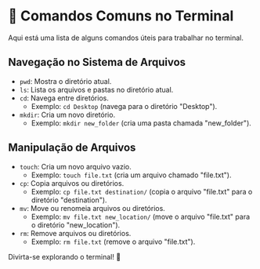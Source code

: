 # 🚀 Comandos Comuns no Terminal

Aqui está uma lista de alguns comandos úteis para trabalhar no terminal.

## Navegação no Sistema de Arquivos

- `pwd`: Mostra o diretório atual.
- `ls`: Lista os arquivos e pastas no diretório atual.
- `cd`: Navega entre diretórios.
  - Exemplo: `cd Desktop` (navega para o diretório "Desktop").
- `mkdir`: Cria um novo diretório.
  - Exemplo: `mkdir new_folder` (cria uma pasta chamada "new_folder").

## Manipulação de Arquivos

- `touch`: Cria um novo arquivo vazio.
  - Exemplo: `touch file.txt` (cria um arquivo chamado "file.txt").
- `cp`: Copia arquivos ou diretórios.
  - Exemplo: `cp file.txt destination/` (copia o arquivo "file.txt" para o diretório "destination").
- `mv`: Move ou renomeia arquivos ou diretórios.
  - Exemplo: `mv file.txt new_location/` (move o arquivo "file.txt" para o diretório "new_location").
- `rm`: Remove arquivos ou diretórios.
  - Exemplo: `rm file.txt` (remove o arquivo "file.txt").

Divirta-se explorando o terminal! 🎉
